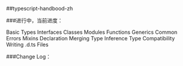##typescript-handbood-zh

###进行中，当前进度：

Basic Types 
Interfaces
Classes
Modules
Functions
Generics
Common Errors
Mixins
Declaration Merging
Type Inference
Type Compatibility
Writing .d.ts Files

###Change Log：